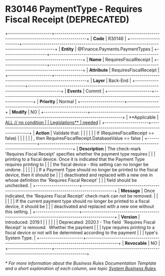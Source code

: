 ﻿---
erp.type: business-rule
erp.entity: Finance.Payments.PaymentTypes
---

# R30146 PaymentType - Requires Fiscal Receipt (DEPRECATED)
+----------------------+----------------------------------------------------------------------------------------------+
| **Code**             | R30146                                                                                       |
+----------------------+----------------------------------------------------------------------------------------------+
| **Entity**           | @Finance.Payments.PaymentTypes                                                               |
+----------------------+----------------------------------------------------------------------------------------------+
| **Name**             | RequiresFiscalReceipt                                                                        |
+----------------------+----------------------------------------------------------------------------------------------+
| **Attribute**        | RequiresFiscalReceipt                                                                        |
+----------------------+----------------------------------------------------------------------------------------------+
| **Layer**            | Back-End                                                                                     |
+----------------------+----------------------------------------------------------------------------------------------+
| **Events**           | Commit                                                                                       |
+----------------------+----------------------------------------------------------------------------------------------+
| **Priority**         | Normal                                                                                       |
+----------------------+----------------------------------------------------------------------------------------------+
| **Modify**           | NO                                                                                           |
+----------------------+----------------------------------------------------------------------------------------------+
| **Applicable         | [ALL // no condition                                                                         |
| Legislations**       | needed](xref:applicable-legislations)                                                        |
+----------------------+----------------------------------------------------------------------------------------------+
| **Action**           | Validate that:                                                                               |
|                      |                                                                                              |
|                      | If (RequiresFiscalReceipt == false)                                                          |
|                      |                                                                                              |
|                      | , then RequiresFiscalReceipt.DatabaseValue == false                                          |
+----------------------+----------------------------------------------------------------------------------------------+
| **Description**      | The check-mark \'Requires Fiscal Receipt\' specifies whether the payment type requires       |
|                      | printing to а fiscal device. Once it is indicated that the Payment Type requires printing to |
|                      | the fiscal device - this setting can no longer be undone.                                    |
|                      |                                                                                              |
|                      | If a Payment Type should no longer be printed to the fiscal device, then it should be        |
|                      | deactivated and replaced with a new one in whose definition the \'Requires Fiscal Receipt\'  |
|                      | field should be unchecked.                                                                   |
+----------------------+----------------------------------------------------------------------------------------------+
| **Message**          | Once indicated, the \'Requires Fiscal Receipt\' check-mark can not be removed.               |
|                      |                                                                                              |
|                      | If the current payment type should no longer be printed to a fiscal device, it should be     |
|                      | deactivated and replaced with a new one without this setting.                                |
+----------------------+----------------------------------------------------------------------------------------------+
| **Version**          | Introduced: 2019.1                                                                           |
|                      |                                                                                              |
|                      | Deprecated: 2020.1 - The field  \'Requires Fiscal Receipt\' is removed.  Whether the payment |
|                      | type requires printing to а fiscal device or not will be determined according to the payment |
|                      | type\'s System Type.                                                                         |
+----------------------+----------------------------------------------------------------------------------------------+
| **Revocable**        | NO                                                                                           |
+----------------------+----------------------------------------------------------------------------------------------+

*\* For more information about the Business Rules Documentation Template and a short explanation of each column, see
topic [System Business Rules](../templates/template-description-system-business-rules.md).*
